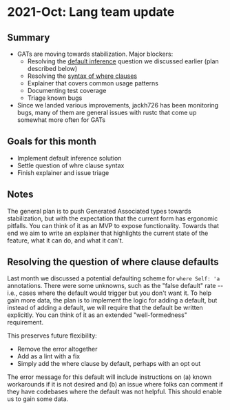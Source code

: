 # 2021-Oct: Lang team update

## Summary

* GATs are moving towards stabilization. Major blockers:
    * Resolving the [default inference](../design-discussions/outlives-defaults.md) question we discussed earlier (plan described below)
    * Resolving the [syntax of where clauses](../design-discussions/where-the-where.md)
    * Explainer that covers common usage patterns
    * Documenting test coverage
    * Triage known bugs
* Since we landed various improvements, jackh726 has been monitoring bugs, many of them are general issues with rustc that come up somewhat more often for GATs

## Goals for this month

* Implement default inference solution
* Settle question of whre clause syntax
* Finish explainer and issue triage

## Notes

The general plan is to push Generated Associated types towards stabilization, but with the expectation that the current form has ergonomic pitfalls. You can think of it as an MVP to expose functionality. Towards that end we aim to write an explainer that highlights the current state of the feature, what it can do, and what it can't.

## Resolving the question of where clause defaults

Last month we discussed a potential defaulting scheme for `where Self: 'a` annotations. There were some unknowns, such as the "false default" rate -- i.e., cases where the default would trigger but you don't want it. To help gain more data, the plan is to implement the logic for adding a default, but instead of adding a default, we will require that the default be written explicitly. You can think of it as an extended "well-formedness" requirement.

This preserves future flexibility:

* Remove the error altogether
* Add as a lint with a fix
* Simply add the where clause by default, perhaps with an opt out

The error message for this default will include instructions on (a) known workarounds if it is not desired and (b) an issue where folks can comment if they have codebases where the default was not helpful. This should enable us to gain some data.
